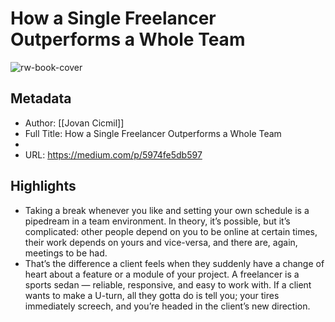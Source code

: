 # How a Single Freelancer Outperforms a Whole Team

![rw-book-cover](https://readwise-assets.s3.amazonaws.com/static/images/article2.74d541386bbf.png)

## Metadata
- Author: [[Jovan Cicmil]]
- Full Title: How a Single Freelancer Outperforms a Whole Team
- 
- URL: https://medium.com/p/5974fe5db597

## Highlights
- Taking a break whenever you like and setting your own schedule is a pipedream in a team environment. In theory, it’s possible, but it’s complicated: other people depend on you to be online at certain times, their work depends on yours and vice-versa, and there are, again, meetings to be had.
- That’s the difference a client feels when they suddenly have a change of heart about a feature or a module of your project. A freelancer is a sports sedan — reliable, responsive, and easy to work with. If a client wants to make a U-turn, all they gotta do is tell you; your tires immediately screech, and you’re headed in the client’s new direction.
